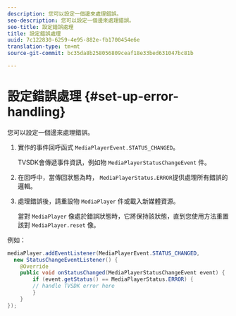 ```yaml
---
description: 您可以設定一個邊來處理錯誤。
seo-description: 您可以設定一個邊來處理錯誤。
seo-title: 設定錯誤處理
title: 設定錯誤處理
uuid: 7c122830-6259-4e95-882e-fb1700454e6e
translation-type: tm+mt
source-git-commit: bc35da8b258056809ceaf18e33bed631047bc81b

---
```



# 設定錯誤處理 {#set-up-error-handling}

您可以設定一個邊來處理錯誤。

1. 實作的事件回呼函式 `MediaPlayerEvent.STATUS_CHANGED`。

   TVSDK會傳遞事件資訊，例如物 `MediaPlayerStatusChangeEvent` 件。
1. 在回呼中，當傳回狀態為時， `MediaPlayerStatus.ERROR`提供處理所有錯誤的邏輯。
1. 處理錯誤後，請重設物 `MediaPlayer` 件或載入新媒體資源。

   當對 `MediaPlayer` 像處於錯誤狀態時，它將保持該狀態，直到您使用方法重置該對 `MediaPlayer.reset` 像。

<!--<a id="example_E74BB605ED08450295B8902F1E4BB8F5"></a>-->

例如：

```java
mediaPlayer.addEventListener(MediaPlayerEvent.STATUS_CHANGED,  
  new StatusChangeEventListener() { 
    @Override 
    public void onStatusChanged(MediaPlayerStatusChangeEvent event) { 
        if (event.getStatus() == MediaPlayerStatus.ERROR) { 
        // handle TVSDK error here 
        } 
    } 
});
```
